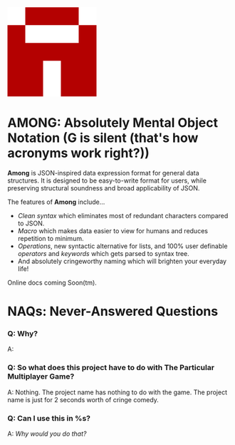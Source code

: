<img src="/logo.png" width="200" height="200" style="image-rendering: pixelated">

# AMONG: Absolutely Mental Object Notation (G is silent (that's how acronyms work right?))

**Among** is JSON-inspired data expression format for general data structures. It is designed to be easy-to-write format for users, while preserving structural soundness and broad applicability of JSON.

The features of **Among** include...
* *Clean syntax* which eliminates most of redundant characters compared to JSON.
* *Macro* which makes data easier to view for humans and reduces repetition to minimum.
* *Operations*, new syntactic alternative for lists, and 100% user definable *operators* and *keywords* which gets parsed to syntax tree.
* And absolutely cringeworthy naming which will brighten your everyday life!

Online docs coming Soon(tm).

# NAQs: Never-Answered Questions

### Q: Why?

A:

### Q: So what does this project have to do with The Particular Multiplayer Game?

A: Nothing. The project name has nothing to do with the game. The project name is just for 2 seconds worth of cringe comedy.

### Q: Can I use this in %s?

A: _Why would you do that?_